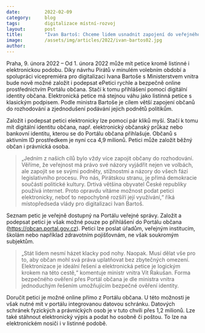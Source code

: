 ```yaml
---
date:         2022-02-09
category:     blog
tags:         digitalizace místní-rozvoj
layout:       post
title:        "Ivan Bartoš: Chceme lidem usnadnit zapojení do veřejného dění. Od února mohou využívat online petice, nemusí sbírat fyzické podpisy"
image:        /assets/img/articles/2022/ivan-bartos02.jpg
author:       
---
```


 

Praha, 9. února 2022 – Od 1. února 2022 může mít petice kromě listinné i elektronickou podobu. Díky návrhu Pirátů v minulém volebním období a spolupráci vicepremiéra pro digitalizaci Ivana Bartoše s Ministerstvem vnitra bude nově možné založit i podepsat ePetici rychle a bezpečně online prostřednictvím Portálu občana. Stačí k tomu přihlášení pomocí digitální identity občana. Elektronická petice má stejnou váhu jako listinná petice s klasickým podpisem. Podle ministra Bartoše je cílem větší zapojení občanů do rozhodování a zjednodušení podávání jejich podnětů politikům.

Založit i podepsat petici elektronicky lze pomocí pár kliků myší. Stačí k tomu mít digitální identitu občana, např. elektronický občanský průkaz nebo bankovní identitu, kterou se do Portálu občana přihlašuje. Občanů s aktivním ID prostředkem je nyní cca 4,9 milionů. Petici může založit běžný občan i právnická osoba.

> „Jedním z našich cílů bylo vždy více zapojit občany do rozhodování. Věříme, že veřejnost má právo své názory vyjádřit nejen ve volbách, ale zapojit se se svými podněty, stížnostmi a názory do všech fází legislativního procesu. Pro nás, Pirátskou stranu, je přímá demokracie součástí politické kultury. Drtivá většina obyvatel České republiky používá internet. Proto opravdu vítáme možnost podat petici elektronicky, neboť to nepochybně rozšíří její využívání,“ říká místopředseda vlády pro digitalizaci Ivan Bartoš.

Seznam petic je veřejně dostupný na Portálu veřejné správy. Založit a podepsat petici je však možné pouze po přihlášení do Portálu občana (https://obcan.portal.gov.cz). Petici lze poslat úřadům, veřejným institucím, školám nebo například zdravotním pojišťovnám, ne však soukromým subjektům.

> „Stát lidem nesmí házet klacky pod nohy. Naopak. Musí dělat vše pro to, aby občan mohl svá práva uplatňovat bez zbytečných omezení. Elektronizace je ideální řešení a elektronická petice je logickým krokem na této cestě,“ komentuje ministr vnitra Vít Rakušan. Forma bezpečného ověření přes Portál občana je dle ministra vnitra jednoduchým řešením umožňujícím bezpečné ověření identity.

Doručit petici je možné online přímo z Portálu občana. U této možnosti je však nutné mít v portálu integrovanou datovou schránku. Datových schránek fyzických a právnických osob je v tuto chvíli přes 1,2 milionů. Lze také stáhnout elektronický výpis a podat ho osobně či poštou. To lze na elektronickém nosiči i v listinné podobě.

